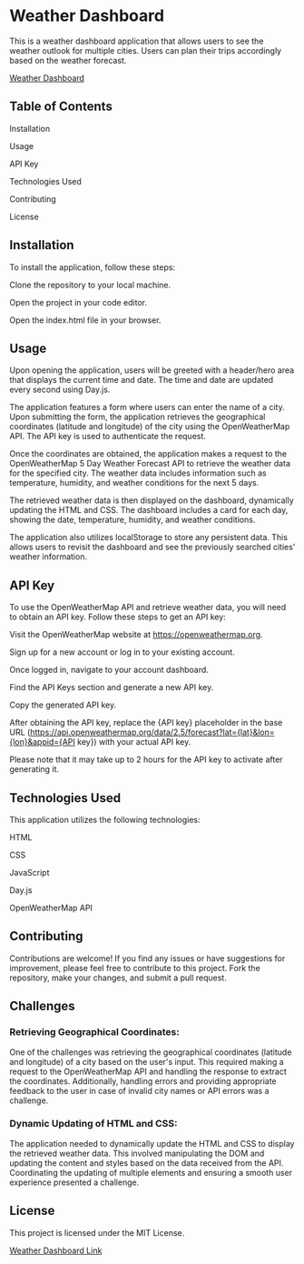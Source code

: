 # Weather Dashboard

This is a weather dashboard application that allows users to see the weather outlook for multiple cities. Users can plan their trips accordingly based on the weather forecast.

[Weather Dashboard](images/weather.PNG)

## Table of Contents


Installation

Usage

API Key

Technologies Used

Contributing

License


## Installation

To install the application, follow these steps:



Clone the repository to your local machine.

Open the project in your code editor.

Open the index.html file in your browser.


## Usage

Upon opening the application, users will be greeted with a header/hero area that displays the current time and date. The time and date are updated every second using Day.js.


The application features a form where users can enter the name of a city. Upon submitting the form, the application retrieves the geographical coordinates (latitude and longitude) of the city using the OpenWeatherMap API. The API key is used to authenticate the request.


Once the coordinates are obtained, the application makes a request to the OpenWeatherMap 5 Day Weather Forecast API to retrieve the weather data for the specified city. The weather data includes information such as temperature, humidity, and weather conditions for the next 5 days.


The retrieved weather data is then displayed on the dashboard, dynamically updating the HTML and CSS. The dashboard includes a card for each day, showing the date, temperature, humidity, and weather conditions.


The application also utilizes localStorage to store any persistent data. This allows users to revisit the dashboard and see the previously searched cities' weather information.


## API Key

To use the OpenWeatherMap API and retrieve weather data, you will need to obtain an API key. Follow these steps to get an API key:



Visit the OpenWeatherMap website at https://openweathermap.org.

Sign up for a new account or log in to your existing account.

Once logged in, navigate to your account dashboard.

Find the API Keys section and generate a new API key.

Copy the generated API key.


After obtaining the API key, replace the {API key} placeholder in the base URL (https://api.openweathermap.org/data/2.5/forecast?lat={lat}&lon={lon}&appid={API key}) with your actual API key.


Please note that it may take up to 2 hours for the API key to activate after generating it.


## Technologies Used

This application utilizes the following technologies:



HTML

CSS

JavaScript

Day.js

OpenWeatherMap API


## Contributing

Contributions are welcome! If you find any issues or have suggestions for improvement, please feel free to contribute to this project. Fork the repository, make your changes, and submit a pull request.

## Challenges

### Retrieving Geographical Coordinates: 
One of the challenges was retrieving the geographical coordinates (latitude and longitude) of a city based on the user's input. This required making a request to the OpenWeatherMap API and handling the response to extract the coordinates. Additionally, handling errors and providing appropriate feedback to the user in case of invalid city names or API errors was a challenge.

### Dynamic Updating of HTML and CSS: 
The application needed to dynamically update the HTML and CSS to display the retrieved weather data. This involved manipulating the DOM and updating the content and styles based on the data received from the API. Coordinating the updating of multiple elements and ensuring a smooth user experience presented a challenge.

## License

This project is licensed under the MIT License.

[Weather Dashboard Link](https://dann9109.github.io/weatherdashboard/) 